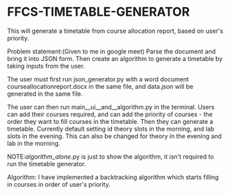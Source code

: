 # FFCS-TIMETABLE-GENERATOR
This will generate a timetable from course allocation report, based on user's priority.

Problem statement:(Given to me in google meet) Parse the document and bring it into JSON form. Then create an algorithm to generate a timetable by taking inputs from the user.

The user must first run json_generator.py with a word document courseallocationreport.docx in the same file, and data.json will be generated in the same file.

The user can then run main__ui__and__algorithm.py in the terminal. Users can add their courses required, and can add the priority of courses - the order they want to fill courses in the timetable. 
Then they can generate a timetable.
Currently default setting id theory slots in the morning, and lab slots in the evening. This can also be changed for theory in the evening and lab in the morning.

NOTE:_algorithm_alone_.py is just to show the algorithm, it isn't required to run the timetable generator. 

Algorithm: I have implemented a backtracking algorithm which starts filling in courses in order of user's priority.


